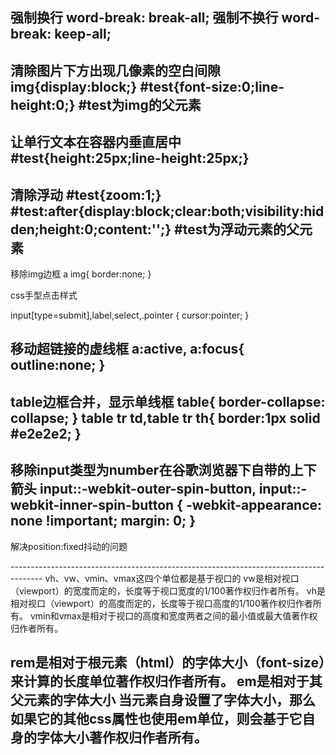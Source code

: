 强制换行 word-break: break-all;
强制不换行 word-break: keep-all;
--------------------------------------------------------------------------------------
清除图片下方出现几像素的空白间隙
img{display:block;}
#test{font-size:0;line-height:0;}
#test为img的父元素
--------------------------------------------------------------------------------------
让单行文本在容器内垂直居中
#test{height:25px;line-height:25px;}
--------------------------------------------------------------------------------------
清除浮动
#test{zoom:1;}
#test:after{display:block;clear:both;visibility:hidden;height:0;content:'';}
#test为浮动元素的父元素
--------------------------------------------------------------------------------------
移除img边框
a img{ border:none; }

css手型点击样式

input[type=submit],label,select,.pointer { cursor:pointer; }

移动超链接的虚线框
a:active, a:focus{ outline:none; }
--------------------------------------------------------------------------------------
table边框合并，显示单线框
table{
   border-collapse: collapse;
}
table tr td,table tr th{
   border:1px solid #e2e2e2;
}
--------------------------------------------------------------------------------------
移除input类型为number在谷歌浏览器下自带的上下箭头
input::-webkit-outer-spin-button,
input::-webkit-inner-spin-button {
    -webkit-appearance: none !important;
    margin: 0;
}
--------------------------------------------------------------------------------------
解决position:fixed抖动的问题
<div style="position:fiexd;bottom:0px;">
  <div style="position:absolute;">
</div>
</div>
--------------------------------------------------------------------------------------
vh、vw、vmin、vmax这四个单位都是基于视口的
vw是相对视口（viewport）的宽度而定的，长度等于视口宽度的1/100著作权归作者所有。
vh是相对视口（viewport）的高度而定的，长度等于视口高度的1/100著作权归作者所有。
vmin和vmax是相对于视口的高度和宽度两者之间的最小值或最大值著作权归作者所有。

rem是相对于根元素（html）的字体大小（font-size）来计算的长度单位著作权归作者所有。
em是相对于其父元素的字体大小 当元素自身设置了字体大小，那么如果它的其他css属性也使用em单位，则会基于它自身的字体大小著作权归作者所有。
--------------------------------------------------------------------------------------